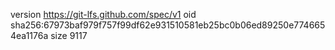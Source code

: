 version https://git-lfs.github.com/spec/v1
oid sha256:67973baf979f757f99df62e931510581eb25bc0b06ed89250e7746654ea1176a
size 9117
